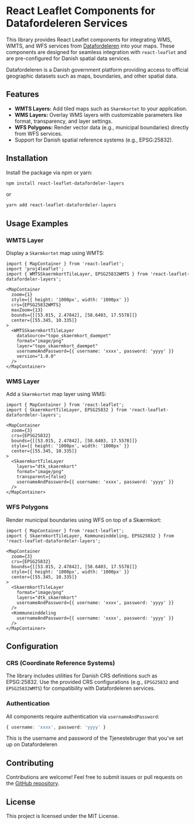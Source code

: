 # React Leaflet Components for Datafordeleren Services

This library provides React Leaflet components for integrating WMS, WMTS, and WFS services from [Datafordeleren](https://datafordeler.dk) into your maps. These components are designed for seamless integration with `react-leaflet` and are pre-configured for Danish spatial data services.  

Datafordeleren is a Danish government platform providing access to official geographic datasets such as maps, boundaries, and other spatial data.

## Features

- **WMTS Layers:** Add tiled maps such as `Skærmkortet` to your application.
- **WMS Layers:** Overlay WMS layers with customizable parameters like format, transparency, and layer settings.
- **WFS Polygons:** Render vector data (e.g., municipal boundaries) directly from WFS services.
- Support for Danish spatial reference systems (e.g., EPSG:25832).

## Installation

Install the package via npm or yarn:

```bash
npm install react-leaflet-datafordeler-layers
```

or

```bash
yarn add react-leaflet-datafordeler-layers
```

## Usage Examples

### WMTS Layer

Display a `Skærmkortet` map using WMTS:

```tsx
import { MapContainer } from 'react-leaflet';
import 'proj4leaflet';
import { WMTSSkaermkortTileLayer, EPSG25832WMTS } from 'react-leaflet-datafordeler-layers';

<MapContainer
  zoom={1}
  style={{ height: '1000px', width: '1000px' }}
  crs={EPSG25832WMTS}
  maxZoom={13}
  bounds={[[53.015, 2.47842], [58.6403, 17.5578]]}
  center={[55.345, 10.335]}
>
  <WMTSSkaermkortTileLayer
    dataSource="topo_skaermkort_daempet"
    format="image/png"
    layer="topo_skaermkort_daempet"
    usernameAndPassword={{ username: 'xxxx', password: 'yyyy' }}
    version="1.0.0"
  />
</MapContainer>
```

### WMS Layer

Add a `Skærmkortet` map layer using WMS:

```tsx
import { MapContainer } from 'react-leaflet';
import { SkaermkortTileLayer, EPSG25832 } from 'react-leaflet-datafordeler-layers';

<MapContainer
  zoom={3}
  crs={EPSG25832}
  bounds={[[53.015, 2.47842], [58.6403, 17.5578]]}
  style={{ height: '1000px', width: '1000px' }}
  center={[55.345, 10.335]}
>
  <SkaermkortTileLayer
    layers="dtk_skaermkort"
    format="image/png"
    transparent={false}
    usernameAndPassword={{ username: 'xxxx', password: 'yyyy' }}
  />
</MapContainer>
```

### WFS Polygons

Render municipal boundaries using WFS on top of a Skærmkort:

```tsx
import { MapContainer } from 'react-leaflet';
import { SkaermkortTileLayer, Kommuneinddeling, EPSG25832 } from 'react-leaflet-datafordeler-layers';

<MapContainer
  zoom={3}
  crs={EPSG25832}
  bounds={[[53.015, 2.47842], [58.6403, 17.5578]]}
  style={{ height: '1000px', width: '1000px' }}
  center={[55.345, 10.335]}
>
  <SkaermkortTileLayer
    format="image/png"
    layers="dtk_skaermkort"
    usernameAndPassword={{ username: 'xxxx', password: 'yyyy' }}
  />
  <Kommuneinddeling
    usernameAndPassword={{ username: 'xxxx', password: 'yyyy' }}
  />
</MapContainer>
```

## Configuration

### CRS (Coordinate Reference Systems)

The library includes utilities for Danish CRS definitions such as EPSG:25832. Use the provided CRS configurations (e.g., `EPSG25832` and `EPSG25832WMTS`) for compatibility with Datafordeleren services.

### Authentication

All components require authentication via `usernameAndPassword`:
```typescript
{ username: 'xxxx', password: 'yyyy' }
```

This is the username and password of the Tjenestebruger that you've set up on Datafordeleren

## Contributing

Contributions are welcome! Feel free to submit issues or pull requests on the [GitHub repository](https://github.com/chce/react-leaflet-datafordeler-layers).


## License

This project is licensed under the MIT License.